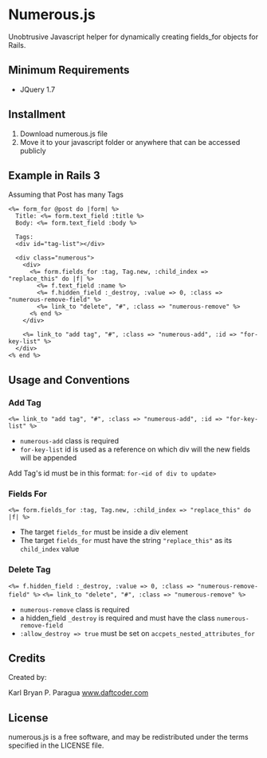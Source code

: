 # Numerous.js
Unobtrusive Javascript helper for dynamically creating fields_for objects for Rails.


## Minimum Requirements
- JQuery 1.7


## Installment
1. Download numerous.js file
2. Move it to your javascript folder or anywhere that can be accessed publicly


## Example in Rails 3

Assuming that Post has many Tags

    <%= form_for @post do |form| %>
      Title: <%= form.text_field :title %>
      Body: <%= form.text_field :body %>
      
      Tags:
      <div id="tag-list"></div>
      
      <div class="numerous">
        <div>
          <%= form.fields_for :tag, Tag.new, :child_index => "replace_this" do |f| %>
            <%= f.text_field :name %>
            <%= f.hidden_field :_destroy, :value => 0, :class => "numerous-remove-field" %>
            <%= link_to "delete", "#", :class => "numerous-remove" %>
          <% end %>
        </div>
        
        <%= link_to "add tag", "#", :class => "numerous-add", :id => "for-key-list" %>
      </div>
    <% end %>
    
        
## Usage and Conventions

### Add Tag

`<%= link_to "add tag", "#", :class => "numerous-add", :id => "for-key-list" %>`

- `numerous-add` class is required
- `for-key-list` id is used as a reference on which div will the new fields
will be appended

Add Tag's id must be in this format: `for-<id of div to update>`


### Fields For

`<%= form.fields_for :tag, Tag.new, :child_index => "replace_this" do |f| %>`

- The target `fields_for` must be inside a div element
- The target `fields_for` must have the string `"replace_this"` as its `child_index` value


### Delete Tag

`<%= f.hidden_field :_destroy, :value => 0, :class => "numerous-remove-field" %>`
`<%= link_to "delete", "#", :class => "numerous-remove" %>`

- `numerous-remove` class is required
- a hidden_field `_destroy` is required and must have the class `numerous-remove-field` 
- `:allow_destroy => true` must be set on `accpets_nested_attributes_for`


## Credits

Created by:

Karl Bryan P. Paragua
www.daftcoder.com


## License

numerous.js is a free software, and may be redistributed under the terms specified in the LICENSE file.



